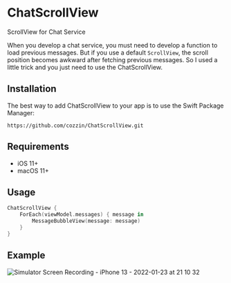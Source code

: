 # ChatScrollView

ScrollView for Chat Service

When you develop a chat service, you must need to develop a function to load previous messages. But if you use a default `ScrollView`, the scroll position becomes awkward after fetching previous messages. So I used a little trick and you just need to use the ChatScrollView.

## Installation
The best way to add ChatScrollView to your app is to use the Swift Package Manager:

```
https://github.com/cozzin/ChatScrollView.git
```

## Requirements
- iOS 11+
- macOS 11+

## Usage

```swift
ChatScrollView {
    ForEach(viewModel.messages) { message in
        MessageBubbleView(message: message)
    }
}
```

## Example

![Simulator Screen Recording - iPhone 13 - 2022-01-23 at 21 10 32](https://user-images.githubusercontent.com/11647461/150678200-e7e213b9-556d-4cd7-a40a-6df701997b75.gif)

